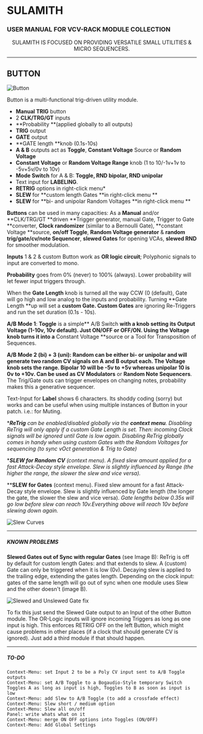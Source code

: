 # SULAMITH
### USER MANUAL FOR VCV-RACK MODULE COLLECTION
<p style="text-align: center;"> SULAMITH IS FOCUSED ON PROVIDING VERSATILE SMALL UTILITIES & MICRO SEQUENCERS.</p>

------------

## BUTTON
![Button](https://github.com/JohannAsbjoernson/Sulamith/blob/main/manual/001%20Button.jpg "Button")

Button is a multi-functional trig-driven utility module.
-  **Manual TRIG** button
- 2 **CLK/TRG/GT** inputs
- **Probability **(applied globally to all outputs)
- **TRIG** output
- **GATE** output
- **GATE length **knob (0.1s-10s)
- **A & B** outputs act as **Toggle**, **Constant Voltage** Source or **Random Voltage**
- **Constant Voltage** or **Random Voltage Range** knob (1 to 10/-1v+1v to -5v+5v/0v to 10v)
- **Mode Switch** for A & B: **Toggle, RND bipolar, RND unipolar**
- Text input for **LABELING**.
- **RETRIG** options in right-click menu*
- **SLEW** for **custom length Gates **in right-click menu **
- **SLEW** for **bi- and unipolar Random Voltages **in right-click menu **

**Buttons** can be used in many capacities:
As a **Manual** and/or **CLK/TRG/GT **driven **Trigger generator, manual Gate, Trigger to Gate **converter, **Clock randomizer** (similar to a Bernoulli Gate), **constant Voltage **source, **on/off Toggle**, **Random Voltage generator** & **random trig/gate/cv/note Sequencer**, **slewed Gates** for opening VCAs, **slewed RND** for smoother modulation.

**Inputs** 1 & 2 & custom Button work as **OR logic circuit**;
Polyphonic signals to input are converted to mono.

**Probability** goes from 0% (never) to 100% (always).
Lower probability will let fewer input triggers through.

When the **Gate Length** knob is turned all the way CCW (0 (default), Gate will go high and low analog to the inputs and probability.
Turning **Gate Length **up will set a **custom Gate. Custom Gates** are ignoring Re-Triggers and run the set duration (0.1s - 10s).

**A/B Mode 1**:
**Toggle** is a simple** A/B Switch **with a knob setting its Output Voltage (1-10v, 10v default).
Just ON/OFF or OFF/ON. Using the Voltage knob turns it into a** Constant Voltage **source or a Tool for Transposition of Sequences.

**A/B Mode 2 **(bi) + 3 (uni):
**Random** can be either bi- or unipolar and will generate two random CV signals on A and B output each. The Voltage knob sets the range. Bipolar 10 will be -5v to +5v whereas unipolar 10 is 0v to +10v.
Can be used as** CV Modulators** or **Random Note Sequencers**.  The Trig/Gate outs can trigger envelopes on changing notes, probability makes this a generative sequencer.

Text-Input for **Label** shows 6 characters. Its shoddy coding (sorry) but works and can be useful when using multiple instances of Button in your patch. i.e.: for Muting.

****ReTrig** can be enabled/disabled globally via the **context menu**. Disabling ReTrig will only apply if a custom Gate Length is set. Then: incoming Clock signals will be ignored until Gate is low again. Disabling ReTrig globally comes in handy when using custom Gates with the Random Voltages for sequencing (to sync vOct generation & Trig to Gate)*

****SLEW for Random CV** (context menu). A fixed slew amount applied for a fast Attack-Decay style envelope. Slew is slightly influenced by Range (the higher the range, the slower the slew and vice versa).*

****SLEW for Gates**  (context menu). Fixed slew amount for a fast Attack-Decay style envelope. Slew is slightly influenced by Gate length (the longer the gate, the slower the slew and vice versa).
*Gate lengths below 0.35s will go low before slew can reach 10v.Everything above will reach 10v before slewing down again.*

![Slew Curves](https://github.com/JohannAsbjoernson/Sulamith/blob/main/manual/002%20Button.jpg "Slew Curves")


------------
##### KNOWN PROBLEMS
**Slewed Gates out of Sync with regular Gates** (see Image B):
ReTrig is off by default for custom length Gates: and that extends to slew.
A (custom) Gate can only be triggered when it is low (0v).
Decaying slew is applied to the trailing edge, extending the gates length.
Depending on the clock input: gates of the same length will go out of sync when one module uses Slew and the other doesn't (image B).

![Slewed and Unslewed Gate fix](https://github.com/JohannAsbjoernson/Sulamith/blob/main/manual/003%20Button.jpg "Slewed and Unslewed Gate fix")

To fix this just send the Slewed Gate output to an Input of the other Button module.
The OR-Logic inputs will ignore incoming Triggers as long as one input is high.
This enforces RETRIG OFF on the left Button, which might cause problems in other places (if a clock that should generate CV is ignored). Just add a third module if that should happen.

------------

##### TO-DO
	Context-Menu: set Input 2 to be a Poly CV input sent to A/B Toggle outputs
	Context-Menu: set A/B Toggle to a Bogaudio-Style temporary Switch Toggles A as long as input is high, Toggles to B as soon as input is low
	Context-Menu: add Slew to A/B Toggle (to add a crossfade effect)
	Context-Menu: Slew short / medium option
	Context-Menu: Slew all on/off
	Panel: write whats what on it
	Context-Menu: merge ON OFF options into Toggles (ON/OFF)
	Context-Menu: Add Global Settings
